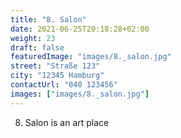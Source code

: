 ```yaml
---
title: "8. Salon"
date: 2021-06-25T20:18:28+02:00
weight: 23
draft: false
featuredImage: "images/8._salon.jpg"
street: "Straße 123"
city: "12345 Hamburg"
contactUrl: "040 123456"
images: ["images/8._salon.jpg"]
---
```


8. Salon is an art place
